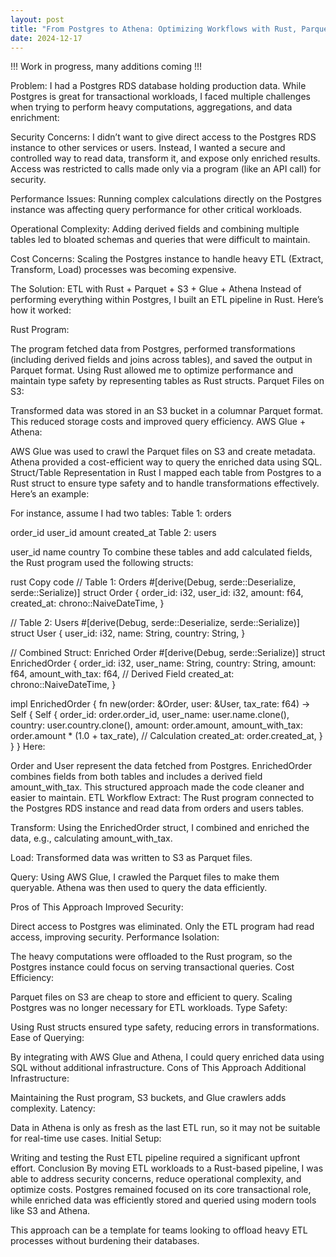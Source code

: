 ```yaml
---
layout: post
title: "From Postgres to Athena: Optimizing Workflows with Rust, Parquet, and S3"
date: 2024-12-17
---
```

!!! Work in progress, many additions coming !!!

Problem:
I had a Postgres RDS database holding production data. While Postgres is great for transactional workloads, I faced multiple challenges when trying to perform heavy computations, aggregations, and data enrichment:

Security Concerns:
I didn’t want to give direct access to the Postgres RDS instance to other services or users. Instead, I wanted a secure and controlled way to read data, transform it, and expose only enriched results. Access was restricted to calls made only via a program (like an API call) for security.

Performance Issues:
Running complex calculations directly on the Postgres instance was affecting query performance for other critical workloads.

Operational Complexity:
Adding derived fields and combining multiple tables led to bloated schemas and queries that were difficult to maintain.

Cost Concerns:
Scaling the Postgres instance to handle heavy ETL (Extract, Transform, Load) processes was becoming expensive.

The Solution: ETL with Rust + Parquet + S3 + Glue + Athena
Instead of performing everything within Postgres, I built an ETL pipeline in Rust. Here’s how it worked:

Rust Program:

The program fetched data from Postgres, performed transformations (including derived fields and joins across tables), and saved the output in Parquet format.
Using Rust allowed me to optimize performance and maintain type safety by representing tables as Rust structs.
Parquet Files on S3:

Transformed data was stored in an S3 bucket in a columnar Parquet format. This reduced storage costs and improved query efficiency.
AWS Glue + Athena:

AWS Glue was used to crawl the Parquet files on S3 and create metadata.
Athena provided a cost-efficient way to query the enriched data using SQL.
Struct/Table Representation in Rust
I mapped each table from Postgres to a Rust struct to ensure type safety and to handle transformations effectively. Here’s an example:

For instance, assume I had two tables:
Table 1: orders

order_id	user_id	amount	created_at
Table 2: users

user_id	name	country
To combine these tables and add calculated fields, the Rust program used the following structs:

rust
Copy code
// Table 1: Orders
#[derive(Debug, serde::Deserialize, serde::Serialize)]
struct Order {
order_id: i32,
user_id: i32,
amount: f64,
created_at: chrono::NaiveDateTime,
}

// Table 2: Users
#[derive(Debug, serde::Deserialize, serde::Serialize)]
struct User {
user_id: i32,
name: String,
country: String,
}

// Combined Struct: Enriched Order
#[derive(Debug, serde::Serialize)]
struct EnrichedOrder {
order_id: i32,
user_name: String,
country: String,
amount: f64,
amount_with_tax: f64,  // Derived Field
created_at: chrono::NaiveDateTime,
}

impl EnrichedOrder {
fn new(order: &Order, user: &User, tax_rate: f64) -> Self {
Self {
order_id: order.order_id,
user_name: user.name.clone(),
country: user.country.clone(),
amount: order.amount,
amount_with_tax: order.amount * (1.0 + tax_rate),  // Calculation
created_at: order.created_at,
}
}
}
Here:

Order and User represent the data fetched from Postgres.
EnrichedOrder combines fields from both tables and includes a derived field amount_with_tax.
This structured approach made the code cleaner and easier to maintain.
ETL Workflow
Extract:
The Rust program connected to the Postgres RDS instance and read data from orders and users tables.

Transform:
Using the EnrichedOrder struct, I combined and enriched the data, e.g., calculating amount_with_tax.

Load:
Transformed data was written to S3 as Parquet files.

Query:
Using AWS Glue, I crawled the Parquet files to make them queryable. Athena was then used to query the data efficiently.

Pros of This Approach
Improved Security:

Direct access to Postgres was eliminated. Only the ETL program had read access, improving security.
Performance Isolation:

The heavy computations were offloaded to the Rust program, so the Postgres instance could focus on serving transactional queries.
Cost Efficiency:

Parquet files on S3 are cheap to store and efficient to query. Scaling Postgres was no longer necessary for ETL workloads.
Type Safety:

Using Rust structs ensured type safety, reducing errors in transformations.
Ease of Querying:

By integrating with AWS Glue and Athena, I could query enriched data using SQL without additional infrastructure.
Cons of This Approach
Additional Infrastructure:

Maintaining the Rust program, S3 buckets, and Glue crawlers adds complexity.
Latency:

Data in Athena is only as fresh as the last ETL run, so it may not be suitable for real-time use cases.
Initial Setup:

Writing and testing the Rust ETL pipeline required a significant upfront effort.
Conclusion
By moving ETL workloads to a Rust-based pipeline, I was able to address security concerns, reduce operational complexity, and optimize costs. Postgres remained focused on its core transactional role, while enriched data was efficiently stored and queried using modern tools like S3 and Athena.

This approach can be a template for teams looking to offload heavy ETL processes without burdening their databases.